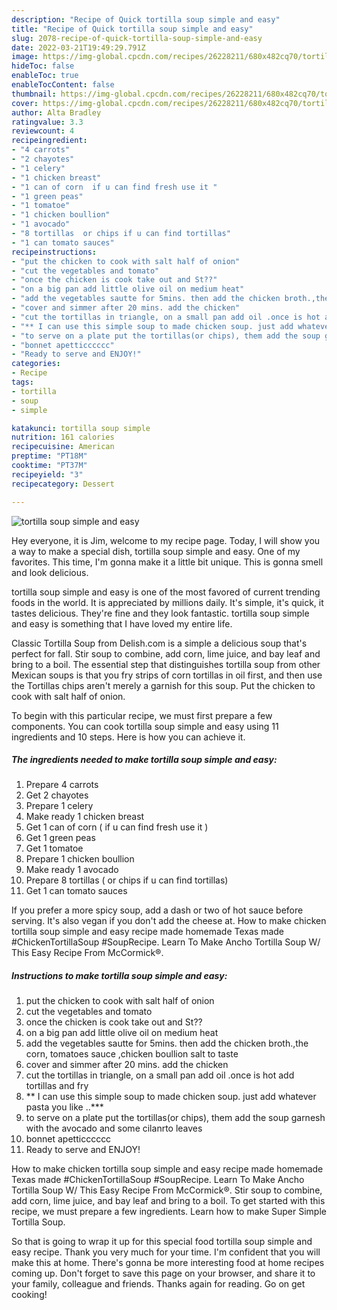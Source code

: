 ```yaml
---
description: "Recipe of Quick tortilla soup simple and easy"
title: "Recipe of Quick tortilla soup simple and easy"
slug: 2078-recipe-of-quick-tortilla-soup-simple-and-easy
date: 2022-03-21T19:49:29.791Z
image: https://img-global.cpcdn.com/recipes/26228211/680x482cq70/tortilla-soup-simple-and-easy-recipe-main-photo.jpg
hideToc: false
enableToc: true
enableTocContent: false
thumbnail: https://img-global.cpcdn.com/recipes/26228211/680x482cq70/tortilla-soup-simple-and-easy-recipe-main-photo.jpg
cover: https://img-global.cpcdn.com/recipes/26228211/680x482cq70/tortilla-soup-simple-and-easy-recipe-main-photo.jpg
author: Alta Bradley
ratingvalue: 3.3
reviewcount: 4
recipeingredient:
- "4 carrots"
- "2 chayotes"
- "1 celery"
- "1 chicken breast"
- "1 can of corn  if u can find fresh use it "
- "1 green peas"
- "1 tomatoe"
- "1 chicken boullion"
- "1 avocado"
- "8 tortillas  or chips if u can find tortillas"
- "1 can tomato sauces"
recipeinstructions:
- "put the chicken to cook with salt half of onion"
- "cut the vegetables and tomato"
- "once the chicken is cook take out and St??"
- "on a big pan add little olive oil on medium heat"
- "add the vegetables sautte for 5mins. then add the chicken broth.,the corn,  tomatoes sauce ,chicken boullion salt to taste"
- "cover and simmer after 20 mins. add the chicken"
- "cut the tortillas in triangle, on a small pan add oil .once is hot add tortillas and fry"
- "** I can use this simple soup to made chicken soup. just add whatever pasta you like ..***"
- "to serve on a plate put the tortillas(or chips), them add the soup garnesh with the avocado and some cilanrto leaves"
- "bonnet apetticccccc"
- "Ready to serve and ENJOY!"
categories:
- Recipe
tags:
- tortilla
- soup
- simple

katakunci: tortilla soup simple 
nutrition: 161 calories
recipecuisine: American
preptime: "PT18M"
cooktime: "PT37M"
recipeyield: "3"
recipecategory: Dessert

---
```



![tortilla soup simple and easy](https://img-global.cpcdn.com/recipes/26228211/680x482cq70/tortilla-soup-simple-and-easy-recipe-main-photo.jpg)

Hey everyone, it is Jim, welcome to my recipe page. Today, I will show you a way to make a special dish, tortilla soup simple and easy. One of my favorites. This time, I'm gonna make it a little bit unique. This is gonna smell and look delicious.

tortilla soup simple and easy is one of the most favored of current trending foods in the world. It is appreciated by millions daily. It's simple, it's quick, it tastes delicious. They're fine and they look fantastic. tortilla soup simple and easy is something that I have loved my entire life.

Classic Tortilla Soup from Delish.com is a simple a delicious soup that&#39;s perfect for fall. Stir soup to combine, add corn, lime juice, and bay leaf and bring to a boil. The essential step that distinguishes tortilla soup from other Mexican soups is that you fry strips of corn tortillas in oil first, and then use the Tortillas chips aren&#39;t merely a garnish for this soup. Put the chicken to cook with salt half of onion.


To begin with this particular recipe, we must first prepare a few components. You can cook tortilla soup simple and easy using 11 ingredients and 10 steps. Here is how you can achieve it.

<!--inarticleads1-->

##### The ingredients needed to make tortilla soup simple and easy:

1. Prepare 4 carrots
1. Get 2 chayotes
1. Prepare 1 celery
1. Make ready 1 chicken breast
1. Get 1 can of corn ( if u can find fresh use it )
1. Get 1 green peas
1. Get 1 tomatoe
1. Prepare 1 chicken boullion
1. Make ready 1 avocado
1. Prepare 8 tortillas ( or chips if u can find tortillas)
1. Get 1 can tomato sauces


If you prefer a more spicy soup, add a dash or two of hot sauce before serving. It&#39;s also vegan if you don&#39;t add the cheese at. How to make chicken tortilla soup simple and easy recipe made homemade Texas made #ChickenTortillaSoup #SoupRecipe. Learn To Make Ancho Tortilla Soup W/ This Easy Recipe From McCormick®. 

<!--inarticleads2-->

##### Instructions to make tortilla soup simple and easy:

1. put the chicken to cook with salt half of onion
1. cut the vegetables and tomato
1. once the chicken is cook take out and St??
1. on a big pan add little olive oil on medium heat
1. add the vegetables sautte for 5mins. then add the chicken broth.,the corn,  tomatoes sauce ,chicken boullion salt to taste
1. cover and simmer after 20 mins. add the chicken
1. cut the tortillas in triangle, on a small pan add oil .once is hot add tortillas and fry
1. ** I can use this simple soup to made chicken soup. just add whatever pasta you like ..***
1. to serve on a plate put the tortillas(or chips), them add the soup garnesh with the avocado and some cilanrto leaves
1. bonnet apetticccccc
1. Ready to serve and ENJOY!

How to make chicken tortilla soup simple and easy recipe made homemade Texas made #ChickenTortillaSoup #SoupRecipe. Learn To Make Ancho Tortilla Soup W/ This Easy Recipe From McCormick®. Stir soup to combine, add corn, lime juice, and bay leaf and bring to a boil. To get started with this recipe, we must prepare a few ingredients. Learn how to make Super Simple Tortilla Soup. 

So that is going to wrap it up for this special food tortilla soup simple and easy recipe. Thank you very much for your time. I'm confident that you will make this at home. There's gonna be more interesting food at home recipes coming up. Don't forget to save this page on your browser, and share it to your family, colleague and friends. Thanks again for reading. Go on get cooking!
